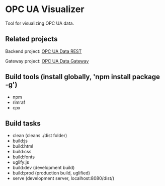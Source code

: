 OPC UA Visualizer
=================

Tool for visualizing OPC UA data.

Related projects
----------------
Backend project: [OPC UA Data REST](https://github.com/Harha/OPC-UA-Data-REST)

Gateway project: [OPC UA Data Gateway](https://github.com/Harha/OPC-UA-Data-Gateway)

Build tools (install globally, 'npm install package -g')
-----------
- npm
- rimraf
- cpx

Build tasks
-----------
- clean			(cleans ./dist folder)
- build:js
- build:html
- build:css
- build:fonts
- uglify:js
- build:dev		(development build)
- build:prod	(production build, uglified)
- serve			(development server, localhost:8080/dist/)